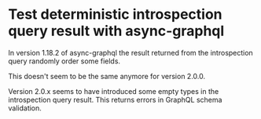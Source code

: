 # Test deterministic introspection query result with async-graphql

In version 1.18.2 of async-graphql the result returned from the introspection query randomly order some fields.

This doesn't seem to be the same anymore for version 2.0.0.

Version 2.0.x seems to have introduced some empty types in the introspection query result. This returns errors in GraphQL schema validation.
